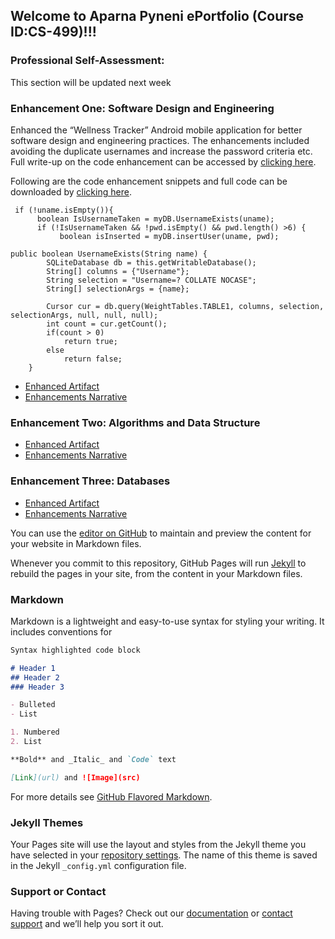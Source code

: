 ## Welcome to Aparna Pyneni ePortfolio (Course ID:CS-499)!!!

### Professional Self-Assessment:

This section will be updated next week 


### Enhancement One: Software Design and Engineering
Enhanced the “Wellness Tracker” Android mobile application for better software design and engineering practices. The enhancements included avoiding the duplicate usernames and increase the password criteria etc. Full write-up on the code enhancement can be accessed by [clicking here](https://github.com/apyneni1/eportfolio/blob/c70ee92988776833762da71fe52d827f55c3b973/3.2%20Milestone%20Two%20Narrative.docx).

Following are the code enhancement snippets and full code can be downloaded by [clicking here](https://github.com/apyneni1/eportfolio/blob/c70ee92988776833762da71fe52d827f55c3b973/3.2%20Milestone%20Two%20Narrative.docx).
```
 if (!uname.isEmpty()){
      boolean IsUsernameTaken = myDB.UsernameExists(uname);
      if (!IsUsernameTaken && !pwd.isEmpty() && pwd.length() >6) {
           boolean isInserted = myDB.insertUser(uname, pwd);

public boolean UsernameExists(String name) {
        SQLiteDatabase db = this.getWritableDatabase();
        String[] columns = {"Username"};
        String selection = "Username=? COLLATE NOCASE";
        String[] selectionArgs = {name};

        Cursor cur = db.query(WeightTables.TABLE1, columns, selection, selectionArgs, null, null, null);
        int count = cur.getCount();
        if(count > 0)
            return true;
        else
            return false;
    }
```


- [Enhanced Artifact](https://github.com/apyneni1/eportfolio/blob/c70ee92988776833762da71fe52d827f55c3b973/3.2%20Milestone%20Two%20Narrative.docx)
- [Enhancements Narrative](https://github.com/apyneni1/eportfolio/blob/c70ee92988776833762da71fe52d827f55c3b973/MyApplication.zip)

### Enhancement Two: Algorithms and Data Structure

- [Enhanced Artifact](https://github.com/apyneni1/eportfolio/blob/c70ee92988776833762da71fe52d827f55c3b973/4.2%20Narrative.docx)
- [Enhancements Narrative](https://github.com/apyneni1/eportfolio/blob/c70ee92988776833762da71fe52d827f55c3b973/4.2%20Security%20Policy.docx)

### Enhancement Three: Databases 

- [Enhanced Artifact](https://github.com/apyneni1/eportfolio/blob/c70ee92988776833762da71fe52d827f55c3b973/5.2%20Narrative.docx)
- [Enhancements Narrative](https://github.com/apyneni1/eportfolio/blob/c70ee92988776833762da71fe52d827f55c3b973/queries.txt)

You can use the [editor on GitHub](https://github.com/apyneni1/eportfolio/edit/gh-pages/index.md) to maintain and preview the content for your website in Markdown files.

Whenever you commit to this repository, GitHub Pages will run [Jekyll](https://jekyllrb.com/) to rebuild the pages in your site, from the content in your Markdown files.

### Markdown

Markdown is a lightweight and easy-to-use syntax for styling your writing. It includes conventions for

```markdown
Syntax highlighted code block

# Header 1
## Header 2
### Header 3

- Bulleted
- List

1. Numbered
2. List

**Bold** and _Italic_ and `Code` text

[Link](url) and ![Image](src)
```

For more details see [GitHub Flavored Markdown](https://guides.github.com/features/mastering-markdown/).

### Jekyll Themes

Your Pages site will use the layout and styles from the Jekyll theme you have selected in your [repository settings](https://github.com/apyneni1/eportfolio/settings/pages). The name of this theme is saved in the Jekyll `_config.yml` configuration file.

### Support or Contact

Having trouble with Pages? Check out our [documentation](https://docs.github.com/categories/github-pages-basics/) or [contact support](https://support.github.com/contact) and we’ll help you sort it out.
